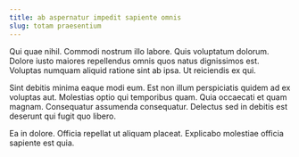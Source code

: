 ```yaml
---
title: ab aspernatur impedit sapiente omnis
slug: totam praesentium
---
```


Qui quae nihil. Commodi nostrum illo labore. Quis voluptatum dolorum. Dolore iusto maiores repellendus omnis quos natus dignissimos est. Voluptas numquam aliquid ratione sint ab ipsa. Ut reiciendis ex qui.

Sint debitis minima eaque modi eum. Est non illum perspiciatis quidem ad ex voluptas aut. Molestias optio qui temporibus quam. Quia occaecati et quam magnam. Consequatur assumenda consequatur. Delectus sed in debitis est deserunt qui fugit quo libero.

Ea in dolore. Officia repellat ut aliquam placeat. Explicabo molestiae officia sapiente est quia.
